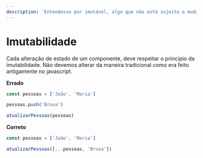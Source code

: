 ```yaml
---
description: 'Entendesse por imutável, algo que não está sujeito a mudanças ou alterações.'
---
```


# Imutabilidade

Cada alteração de estado de um componente, deve respeitar o principio da imutabilidade. Não devemos alterar da maneira tradicional como era feito antigamente no javascript.

**Errado**

```jsx
const pessoas = ['João', 'Maria']

pessoas.push('Bruxa')

atualizarPessoas(pessoas)
```

**Correto**

```jsx
const pessoas = ['João', 'Maria']

atualizarPessoas([...pessoas, 'Bruxa'])
```




